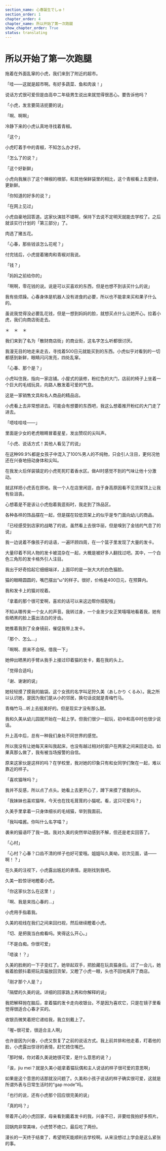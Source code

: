 ```yaml
---
section_name: 心春誕生でしゅ！
section_order: 1
chapter_order: 4
chapter_name: 所以开始了第一次跑腿
show_chapter_order: True
status: translating
---
```


# 所以开始了第一次跑腿


拖着在外面乱窜的小虎，我们来到了附近的超市。


「哇——这就是超市啊。有好多蔬菜、鱼和肉诶！」


说话方式很可爱但是由高中二年级男生说出来就觉得很恶心。要告诉他吗？


「小虎，发言要简洁扼要的说」


「啊、啊啊」


冷静下来的小虎认真地寻找着青椒。


「这个」


小虎盯着手中的青椒，不知怎么办才好。


「怎么了的说？」


「这个好新鲜」


小虎向我展示了这个辣椒的根部，和其他保鲜袋里的相比，这个青椒看上去更绿，更新鲜。


「你知道的好多的说？」


「在网上见过」


小虎自豪地回答道。这家伙演技不错啊，保持下去说不定明天就能去学校了。之后就该实行计划的「第三部分」了。


肉选了猪五花。


「心春，那些钱该怎么花呢？」


付完钱后，小虎提着猪肉和青椒对我说。


「钱？」


「妈妈之前给你的」


「啊啊，零花钱的说。说是可以买喜欢的东西，但是也想不到该买什么的说」


我有些烦躁。心春身体是机器人没有进食的必要，所以也不能拿来买和果子什么的。


虽说我觉得没必要乱花钱，但是一想到妈妈的脸，就想买点什么让她开心。拉着小虎，我们向商店街走去。


＊　＊　＊


我们来到了名为「散财商店街」的商业街，这名字怎么听都很讨厌。


我漫无目的地走来走去，寻找着500日元就能买到的东西。小虎似乎对看到的一切都感到新鲜，眼睛闪闪发亮，四处乱窜。


「心春、那个是？」


小虎叫住我，指向一家店铺。小屋式的装修，粉红色的大门，店前的椅子上坐着一个巨大的毛绒玩具，向路人散发着可爱的气息。


这是一家销售文具和名人商品的精品店。


小虎看上去非常想进去。可能会有想要的东西吧，我这么想着推开粉红的大门走了进去。


「唔哇哇哇——」


里面是少女的老虎眼睛冒着星星，发出赞叹的尖叫声。


「小虎、说话方式！其他人看见了的说」


在这种99.9%都是女孩子中混入了100%男人的不纯物，只会引人注目，更何况他还在兴奋地扭动身体和尖叫。


在我发火后佯装镇定的小虎死死盯着香水区。做AI时感觉不到的气味让他十分激动。


就这样把小虎丢在原地。我一个人在店里闲逛，由于身高原因看不见货架顶上让我有些沮丧。


心想着是不是该让小虎抱着我逛街时，我走到了饰品区。


各种各样的饰品摆在一起，但是摆在较低货架上的似乎是专门面向幼儿的商品。


「已经感受到店家的战略了的说。虽然看上去很华丽，但是嗅到了金钱的气息了的说」


我一边说着不像孩子的话语，一遍环顾四周，在一个篮子里发现了大量的发卡。


大量印着不同人物的发卡被混杂在一起，大概是被好多人翻找过吧。其中，一个白色三角形的发卡格外引人注目。


我出于好奇拾起它细细端详，上面印的是一张大大的白色猫脸。


猫的眼睛圆圆的，嘴巴摆出“ω”的样子。很好，价格是400日元，在预算内。


我和发卡上的猫对视着。


「拿着的那个很可爱啊，喜欢的话可以来这边帮你搭配哦」


不知从哪传来一个女人的声音。我转过身，一个金发少女正笑嘻嘻地看着我，她有些晒黑的脸上露出洁白的牙齿。


她推着我到了全身镜前，催促我带上发卡。


「那个、怎么...」


「啊啊、原来不会呀。借我一下」


她伸出晒黑的手臂从我手上接过印着猫的发卡，戴在我的头上。


「觉得合适吗」


「谢、谢谢的说」


她轻轻摸了摸我的脑袋。这个女孩的名字叫足狩久美（あしかり くるみ）。我之所以认识她，是因为我们是从小的邻居，换句话说就是青梅竹马。


青梅竹马...听上去挺美好的。但是现实才没有那么甜。


我和久美从幼儿园就开始在一起上学。但我们很少一起玩，初中和高中时也很少说话。


升上高中后，总有一种我们身处不同世界的感觉。


所以我没有让她每天来叫我起床，也没有越过相对的窗户在两家之间来回走动。如果真那么做了，我有被当场报警的自信。


原来这家伙是这样的吗？在学校里，我对她的印象只有和女同学们聚在一起，难以靠近的样子。


「喜欢猫咪吗？」


我并不反感，所以点了点头。她看上去更开心了，蹲下来摸了摸我的头。


「我妹妹也喜欢猫咪，今天也在找毛茸茸的小猫呢。看，这只可爱吗？」


久美手里拿着一只身体细长的毛绒猫，举到我面前。


「我叫喵酱。你叫什么名字喵？」


袭来的猫语吓了我一跳。我对久美的突然举动感到不解，但还是老实回答了。


「心村」


「心村？心春？口齿不清的样子也好可爱哦。姐姐叫久美呦，初次见面，请——啊！？」


在久美的注视下，小虎露出尴尬的表情。是刚找到我吧。


久美一脸惊讶地瞪着小虎。


「你这家伙怎么在这里！」


「啊、我是来找心春的...」


小虎用手指着我。


久美的视线在我们之间来回扫视，然后继续瞪着小虎。


「切、是把我当白痴看吗。笑得这么开心。」


「不是白痴。你很可爱」


「唔诶！？」


久美的脸刷的一下子变红了。她举起双手，把脸藏在玩具猫身后。过了一会儿，她板着脸颤抖着把玩具猫放回货架，又瞪了小虎一眼，头也不回地离开了商店。


「刚才那个人是？」


「隔壁的久美的说。详细的回家路上再和你解释的说」


我把解释抛在脑后，拿着猫的发卡走向收银台。不是因为喜欢它，只是在镜子里看觉得很适合心春才买的。


收银员微笑着把它递给我，我立刻戴上了。


「喔~很可爱，很适合主人啊」


也许是因为兴奋，小虎又恢复了之前的说话方式。我上前并排和他走着，盯着他的脸，小虎露出惊讶的表情，赶忙捂住嘴巴。


「那时候，你对着久美说她很可爱，是什么意思的说？」


「诶，jiu mei？就是久美小姐拿着猫玩偶和主人说话的样子很可爱的意思啊」


如果是这个意思的话那就没问题了。久美和小孩子说话的样子确实很可爱，这就是所谓外表与日常生活时的“gap mode”吗。


「也行的说，还有小虎那个回应很完美的说」


「真的吗？」


带着开心的小虎回家，母亲看到戴着发卡的我，兴奋不已，非要给我拍好多照片。


回锅肉非常美味，小虎赞不绝口，最后吃了两份。


漫长的一天终于结束了，希望明天能顺利去学校啊。从来没想过上学会是这么紧张的事。
